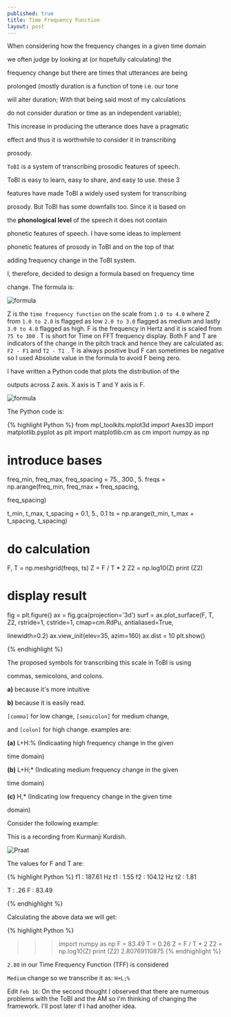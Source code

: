 ```yaml
---
published: true
title: Time Frequency Function 
layout: post
---
```

When considering how the frequency changes in a given time domain 

we often judge by looking at (or hopefully calculating) the 

frequency change but there are times that utterances are being 

prolonged (mostly duration is a function of tone i.e. our tone 

will alter duration; With that being said most of my calculations 

do not consider duration or time as an independent variable); 

This increase in producing the utterance does have a pragmatic 

effect and thus it is worthwhile to consider it in transcribing 

prosody.
 
``ToBI`` is a system of transcribing prosodic features of speech. 

ToBI is easy to learn, easy to share, and easy to use. these 3 

features have made ToBI a widely used system for transcribing 

prosody. But ToBI has some downfalls too. Since it is based on 

the **phonological level** of the speech it does not contain 

phonetic features of speech. I have some ideas to implement 

phonetic features of prosody in ToBI and on the top of that 

adding frequency change in the ToBI system. 

I, therefore, decided to design a formula based on frequency time 

change. The formula is:

![formula](http://blog.adelr.ir/images/formula.JPG)

Z is the ``time frequency function`` on the scale from 
``1.0 to 4.0`` 
where Z from ``1.0 to 2.0`` is flagged as low
 ``2.0 to 3.0`` 
flagged as medium and lastly ``3.0 to 4.0`` flagged as 
high. F is the frequency in Hertz and it is scaled from
 ``75 to 300``
. T is short for Time on FFT  frequency display. Both F and 
T are indicators of the change in the pitch track and hence they 
are calculated as: ``F2 - F1`` and ``T2 - T1 ``. T is always 
positive bud F can sometimes be negative so I used Absolute value 
in the formula to avoid F being zero.

 I have written a Python code that plots the distribution of the 

outputs across Z axis. X axis is T and Y axis is F.

![formula](http://blog.adelr.ir/images/formula2.png)


The Python code is:

{% highlight Python %}
from mpl_toolkits.mplot3d import Axes3D
import matplotlib.pyplot as plt
import matplotlib.cm as cm
import numpy as np

# introduce bases
freq_min, freq_max, freq_spacing = 75., 300., 5.
freqs = np.arange(freq_min, freq_max + freq_spacing, 

freq_spacing)

t_min, t_max, t_spacing = 0.1, 5., 0.1
ts = np.arange(t_min, t_max + t_spacing, t_spacing)

# do calculation
F, T = np.meshgrid(freqs, ts)
Z =  F  /  T * 2
Z2 = np.log10(Z)
print (Z2)
# display result
fig = plt.figure()
ax = fig.gca(projection='3d')
surf = ax.plot_surface(F, T, Z2,
    rstride=1, cstride=1, cmap=cm.RdPu, antialiased=True, 

linewidth=0.2)
ax.view_init(elev=35, azim=160)
ax.dist = 10
plt.show()

{% endhighlight %}

The proposed symbols for transcribing this scale in ToBI is using 

commas, semicolons, and colons.

<b> a)</b> because it's more intuitive 

<b>b)</b> because it is easily read.

``[comma]`` for low change, ``[semicolon]`` for medium change, 

and ``[colon]`` for high change. examples are: 

<b>(a)</b> L+H:% (Indicaating high frequency change in the given 

time domain)

<b>(b)</b> L+H;* (Indicating medium frequency change in the given 

time domain)

<b>(c)</b> H,* (Indicating low frequency change in the given time 

domain)
 

Consider the following example:

This is a recording from Kurmanji Kurdish. 

![Praat](http://blog.adelr.ir/images/praat.JPG)


The values for F and T are:

{% highlight  Python %}
f1 : 187.61 Hz
t1 : 1.55 
f2 : 104.12 Hz
t2 : 1.81

T : .26
F : 83.49

{% endhighlight  %}

Calculating the above data we will get:

{% highlight  Python %}

>>> import numpy as np
>>> F = 83.49
>>> T = 0.26
>>> Z =  F  /  T * 2
>>> Z2 = np.log10(Z)
>>> print (Z2)
2.80769110875
{% endhighlight  %}

`` 2.80 `` in our Time Frequency Function (TFF) is considered 

``Medium`` change so we transcribe it as: ``H+L;%``

Edit ``Feb 16``: On the second thought I observed that there are numerous problems with the ToBI and the AM so I'm thinking of changing the framework. I'll post later if I had another idea.